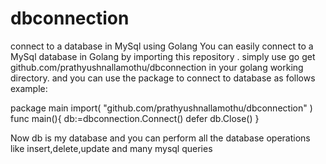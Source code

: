 # dbconnection
connect to a database in MySql using Golang
You can easily connect to a MySql database in Golang by importing this repository .
simply use go get github.com/prathyushnallamothu/dbconnection in your golang working directory.
and you can use the package to connect to database as follows
example:

package main
import(
      "github.com/prathyushnallamothu/dbconnection"
    )
func main(){
    db:=dbconnection.Connect()
    defer db.Close()
   }
   
Now db is my database and you can perform all the database operations like insert,delete,update and many mysql queries
